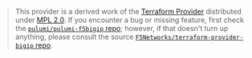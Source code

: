> This provider is a derived work of the [Terraform Provider](https://github.com/F5Networks/terraform-provider-bigip)
> distributed under [MPL 2.0](https://www.mozilla.org/en-US/MPL/2.0/). If you encounter a bug or missing feature,
> first check the [`pulumi/pulumi-f5bigip` repo](https://github.com/pulumi/pulumi-f5bigip/issues); however, if that doesn't turn up anything,
> please consult the source [`F5Networks/terraform-provider-bigip` repo](https://github.com/F5Networks/terraform-provider-bigip/issues).